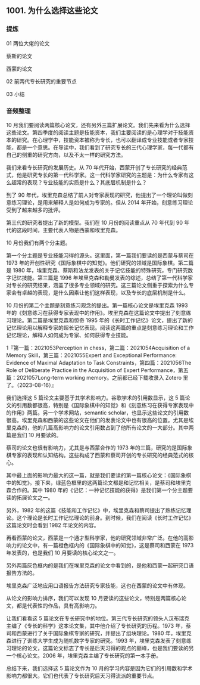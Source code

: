 ## 1001. 为什么选择这些论文

### 提炼

01 两位大佬的论文

蔡斯的论文

西蒙的论文

02 前两代专长研究的重要节点


03 小结

### 音频整理

10 月我们要阅读两篇核心论文，还有另外三篇扩展论文。我们先来看为什么选择这些论文。第四季度的阅读主题是技能资本，我们主要阅读的是心理学对于技能资本的研究。在心理学中，技能资本被称为专长，也可以翻译成专业技能或者专家技能，都是一个意思。在导读中，我们看到了研究专长的三代心理学家，每一代都有自己的侧重的研究方向，以及不太一样的研究方法。

我们来看专长研究的发展历史。从 70 年代开始，西蒙开创了专长研究的经典范式，他是研究专长的第一代科学家。这一代科学家研究的主题是：为什么专家有这么超常的表现？专业技能的实质是什么？其底层机制是什么？

到了 90 年代，埃里克森总结了前人对专家表现的研究，他提出了一个理论叫做刻意练习理论，是用来解释人是如何成为专家的。但从 2014 年开始，刻意练习理论受到了越来越多的批评。

第三代的研究者提出了新的模型。我们在 10 月份的阅读重点从 70 年代到 90 年代的这段时间，主要代表人物是西蒙和埃里克森。

10 月份我们有两个分主题。

第一个分主题是专业技能习得的源头。这里面，第一篇我们要读的是西蒙与蔡司在 1973 年的开创性研究《国际象棋中的知觉》。他们研究的领域是国际象棋。第二篇是 1980 年，埃里克森、蔡斯和法龙发表的关于记忆技能的特殊研究，专门研究数字记忆技能。第三篇是 1996 年埃里克森和勒曼发表的综述，总结了第一代科学家对专长的研究结果，涵盖了很多专业领域的研究。这三篇论文侧重于探索为什么专家会有卓越的表现，是什么因素让他们这样表现，以及专长的底层机制是什么。

10 月份的第二个主题是刻意练习观念的提出。第一篇核心论文是埃里克森 1993 年的《刻意练习在获得专家表现中的作用》。埃里克森在这篇论文中提出了刻意练习理论。第二篇是埃里克森和惊奇 1995 年的《长时工作记忆》论文，提出了新的记忆理论用以解释专家的超长记忆表现。阅读这两篇的重点是刻意练习理论和工作记忆理论，解释人如何成为专家、如何获得专业技能。

1『第一篇：2021053Perception in chess，第二篇：2021054Acquisition of a Memory Skill，第三篇：2021055Expert and Exceptional Performance: Evidence of Maximal Adaptation to Task Constraints，第四篇：2021056The Role of Deliberate Practice in the Acquisition of Expert Performance，第五篇：2021057Long-term working memory。之前都已经下载收录入 Zotero 里了。（2023-08-16）』

我们选择这 5 篇论文主要基于其学术影响力。谷歌学术的引用数显示，这 5 篇论文的引用数都很高，特别是《国际象棋中的知觉》和《刻意练习在获得专家表现中的作用》两篇。另一个学术网站，semantic scholar，也显示这些论文的引用数很高。埃里克森和西蒙的这些论文在他们的发表论文中也有很高的位置。尤其是埃里克森的，他的几篇高影响力的论文引用数占到了他所有论文的一大部分。其中两篇是我们 10 月要读的。

蔡司的论文也很有影响力，尤其是与西蒙合作的 1973 年的三篇，研究的是国际象棋专家的表现和认知结构。这些构成了西蒙和蔡司开创的专长研究的经典范式的核心。

其中最上面的影响力最大的这一篇，就是我们要读的第一篇核心论文：《国际象棋中的知觉》。接下来，绿蓝色框里的这两篇论文都是和记忆相关，是蔡司和埃里克森合作的。其中 1980 年的《记忆：一种记忆技能的获得》是我们第一个分主题要读的拓展论文之一。

另外，1982 年的这篇《技能和工作记忆》中，埃里克森和蔡司提出了熟练记忆理论。这个理论是长时工作记忆理论的前身。到时候，我们在阅读《长时工作记忆》这篇论文时会看到 1982 年论文的内容。

再看西蒙的论文，西蒙是一个通才型科学家，他的研究领域非常广泛。在他的高影响力的论文中，有一篇橙色框内的《国际象棋中的知觉》，这是蔡司和西蒙在 1973 年发表的，也是我们 10 月要读的核心论文之一。

另外两篇灰色框内的是我们在埃里克森的论文中看到的，是他和西蒙一起研究口语报告方法的。

埃里克森广泛地应用口语报告方法研究专家技能，这也在西蒙的论文中有体现。

从论文的影响力排序，我们可以发现 10 月要读的这些论文，特别是两篇核心论文，都是代表性的作品，具有高影响力。

让我们看看这 5 篇论文在专长研究中的地位。第三代专长研究的领头人汉布瑞克主编了《专长的科学》这本论文集，其中他介绍了专长研究的历程。1973 年，蔡司和西蒙进行了关于国际象棋专家的研究，并提出了组块理论。1980 年，埃里克森进行了训练大学生成为随机数字专家的研究。1993 年，埃里克森发表了刻意练习理论的论文，这篇论文标志了专长是后天习得的观点的巅峰，也是我们要读的另一个核心论文。2006 年，埃里克森主编了专长研究的第一本手册。

总结下来，我们选择这 5 篇论文作为 10 月的学习内容是因为它们的引用数和学术影响力都很大。它们也代表了专长研究后天习得流派的重要节点。